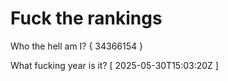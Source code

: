 # Fuck the rankings

Who the hell am I?
{ 34366154 }

What fucking year is it?
[ 2025-05-30T15:03:20Z ]

